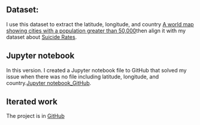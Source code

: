 ## Dataset: 
I use this dataset to extract the latitude, longitude, and country [A world map showing cities with a population greater than 50,000](https://gist.githubusercontent.com/curran/13d30e855d48cdd6f22acdf0afe27286/raw/0635f14817ec634833bb904a47594cc2f5f9dbf8/worldcities_clean.csv)then align it with my dataset about [Suicide Rates](https://gist.githubusercontent.com/mnalk/9774fb9b221cfad2d21c387ff2e417ca/raw/10e00da7d61cfa82beb9a74e33fa26d48c04d05c/Suicide_Rates.csv).

## Jupyter notebook

In this version. I created a Jupyter notebook file to GitHub that solved my issue when there was no file including latitude, longitude, and country.[Jupyter notebook_GitHub](https://github.com/mnalk/notebook_Suicide_Rates/blob/main/su_rate.ipynb).

## Iterated work
The project is in [GitHub](https://github.com/mnalk/dataviz-project-template-proposal)
